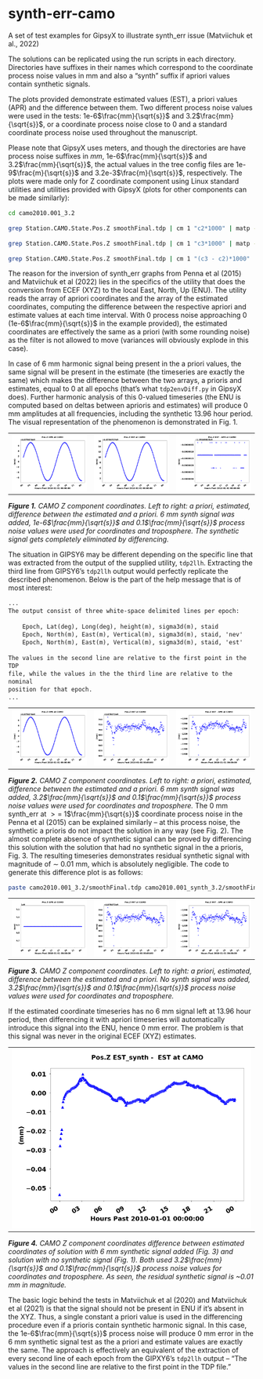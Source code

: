 # synth-err-camo
A set of test examples for GipsyX to illustrate synth_err issue (Matviichuk et al., 2022)

The solutions can be replicated using the run scripts in each directory. Directories have suffixes in their names which correspond to the coordinate process noise values in mm and also a “synth” suffix if apriori values contain synthetic signals. 

The plots provided demonstrate estimated values (EST), a priori values (APR) and the difference between them. Two different process noise values were used in the tests: 1e-6$\frac{mm}{\sqrt{s}}$ and 3.2$\frac{mm}{\sqrt{s}}$, or a coordinate process noise close to 0 and a standard coordinate process noise used throughout the manuscript. 

Please note that GipsyX uses meters, and though the directories are have process noise suffixes in $mm$, 1e-6$\frac{mm}{\sqrt{s}}$ and 3.2$\frac{mm}{\sqrt{s}}$, the actual values in the tree config files are 1e-9$\frac{m}{\sqrt{s}}$ and 3.2e-3$\frac{m}{\sqrt{s}}$, respectively. The plots were made only for Z coordinate component using Linux standard utilities and utilities provided with GipsyX (plots for other components can be made similarly):

```bash
cd camo2010.001_3.2
```
```bash
grep Station.CAMO.State.Pos.Z smoothFinal.tdp | cm 1 "c2*1000" | matp -nk -xl "Hours Past 2010-01-01 00:00:00" -secPast -fmtX "%H" -yl "(mm)" -t "Pos.Z APR at CAMO" -png APR_Z.png
```

```bash
grep Station.CAMO.State.Pos.Z smoothFinal.tdp | cm 1 "c3*1000" | matp -nk -xl "Hours Past 2010-01-01 00:00:00" -secPast -fmtX "%H" -yl "(mm)" -t "Pos.Z EST at CAMO" -png EST_Z.png
```

```bash
grep Station.CAMO.State.Pos.Z smoothFinal.tdp | cm 1 "(c3 - c2)*1000" | matp -nk -xl "Hours Past 2010-01-01 00:00:00" -secPast -fmtX "%H" -yl "(mm)" -t "Pos.Z EST - APR at CAMO" -png diff_EST_APR_Z.png
```

The reason for the inversion of synth_err graphs from Penna et al (2015) and Matviichuk et al (2022) lies in the specifics of the utility that does the conversion from ECEF (XYZ) to the local East, North, Up (ENU). The utility reads the array of apriori coordinates and the array of the estimated coordinates, computing the difference between the respective apriori and estimate values at each time interval. With 0 process noise approaching 0 (1e-6$\frac{mm}{\sqrt{s}}$ in the example provided), the estimated coordinates are effectively the same as a priori (with some rounding noise) as the filter is not allowed to move (variances will obviously explode in this case).

In case of 6 mm harmonic signal being present in the a priori values, the same signal will be present in the estimate (the timeseries are exactly the same) which makes the difference between the two arrays, a prioris and estimates, equal to 0 at all epochs (that’s what `tdp2envDiff.py` in GipsyX does). Further harmonic analysis of this 0-valued timeseries (the ENU is computed based on deltas between aprioris and estimates) will produce 0 mm amplitudes at all frequencies, including the synthetic 13.96 hour period. The visual representation of the phenomenon is demonstrated in Fig. 1.

<!-- Fig 1 -->
|  |  |  |
 ------------- | ------------- | ------------- 
![](camo2010.001_synth_1e-6/APR_Z.png)|![](camo2010.001_synth_1e-6/EST_Z.png)|![](camo2010.001_synth_1e-6/diff_EST_APR_Z.png)

***Figure 1.** CAMO Z component coordinates. Left to right: a priori, estimated, difference between the estimated and a priori. 6 mm synth signal was added, 1e-6$\frac{mm}{\sqrt{s}}$ and 0.1$\frac{mm}{\sqrt{s}}$ process noise values were used for coordinates and troposphere. The synthetic  signal gets completely eliminated by differencing.*

The situation in GIPSY6 may be different depending on the specific line that was extracted from the output of the supplied utility, `tdp2llh`. Extracting the third line from GIPSY6’s `tdp2llh` output would perfectly replicate the described phenomenon. Below is the part of the help message that is of most interest:

```
...
The output consist of three white-space delimited lines per epoch:

    Epoch, Lat(deg), Long(deg), height(m), sigma3d(m), staid
    Epoch, North(m), East(m), Vertical(m), sigma3d(m), staid, 'nev'
    Epoch, North(m), East(m), Vertical(m), sigma3d(m), staid, 'est'

The values in the second line are relative to the first point in the TDP
file, while the values in the the third line are relative to the nominal
position for that epoch.
...
```
<!-- Fig 2 -->
|  |  |  |
 ------------- | ------------- | ------------- 
![](camo2010.001_synth_3.2/APR_Z.png)|![](camo2010.001_synth_3.2/EST_Z.png)|![](camo2010.001_synth_3.2/diff_EST_APR_Z.png)

***Figure 2.** CAMO Z component coordinates. Left to right: a priori, estimated, difference between the estimated and a priori. 6 mm synth signal was added, 3.2$\frac{mm}{\sqrt{s}}$ and 0.1$\frac{mm}{\sqrt{s}}$ process noise values were used for coordinates and troposphere.*
The 0 mm synth_err at $>=$ 1$\frac{mm}{\sqrt{s}}$ coordinate process noise in the Penna et al (2015) can be explained similarly – at this process noise, the synthetic a prioris do not impact the solution in any way (see Fig. 2). The almost complete absence of synthetic signal can be proved by differencing this solution with the solution that had no synthetic signal in the a prioris, Fig. 3. The resulting timeseries demonstrates residual synthetic signal with magnitude of $\sim$ 0.01 mm, which is absolutely negligible. The code to generate this difference plot is as follows:
```bash
paste camo2010.001_3.2/smoothFinal.tdp camo2010.001_synth_3.2/smoothFinal.tdp | grep Station.CAMO.State.Pos.Z | cm 1 "(c8-c3)*1000"| matp -nk -xl "Hours Past 2010-01-01 00:00:00" -secPast -fmtX "%H" -yl "(mm)" -t "Pos.Z EST_synth -  EST at CAMO" -png cmp_Z.png
```

<!-- Fig 3 -->
|  |  |  |
 ------------- | ------------- | ------------- 
![](camo2010.001_3.2/APR_Z.png)|![](camo2010.001_3.2/EST_Z.png)|![](camo2010.001_3.2/diff_EST_APR_Z.png)

***Figure 3.** CAMO Z component coordinates. Left to right: a priori, estimated, difference between the estimated and a priori. No synth signal was added, 3.2$\frac{mm}{\sqrt{s}}$ and 0.1$\frac{mm}{\sqrt{s}}$ process noise values were used for coordinates and troposphere.*

If the estimated coordinate timeseries has no 6 mm signal left at 13.96 hour period, then differencing it with apriori timeseries will automatically introduce this signal into the ENU, hence 0 mm error. The problem is that this signal was never in the original ECEF (XYZ) estimates.

<!-- Fig 4 -->
|  |
 ------------- |
![](cmp_Z.png)|

***Figure 4.** CAMO Z component coordinates difference between estimated coordinates of solution with 6 mm synthetic signal added (Fig. 3) and solution with no synthetic signal (Fig. 1). Both used 3.2$\frac{mm}{\sqrt{s}}$ and 0.1$\frac{mm}{\sqrt{s}}$ process noise values for coordinates and troposphere. As seen, the residual synthetic signal is ~0.01 mm in magnitude.*

The basic logic behind the tests in Matviichuk et al (2020) and Matviichuk et al (2021) is that the signal should not be present in ENU if it’s absent in the XYZ. Thus, a single constant a priori value is used in the differencing procedure even if a prioris contain synthetic harmonic signal. In this case, the 1e-6$\frac{mm}{\sqrt{s}}$ process noise will produce 0 mm error in the 6 mm synthetic signal test as the a priori and estimate values are exactly the same. The approach is effectively an equivalent of the extraction of every second line of each epoch from the GIPXY6’s `tdp2llh` output – “The values in the second line are relative to the first point in the TDP file.”














